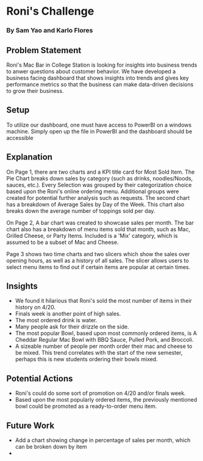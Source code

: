 # Roni's Challenge
### By Sam Yao and Karlo Flores

## Problem Statement
Roni's Mac Bar in College Station is looking for insights into business trends to anwer questions about customer behavior. We have developed a business facing dashboard that shows insights into trends and gives key performance metrics so that the business can make data-driven decisions to grow their business.


## Setup
To utilize our dashboard, one must have access to PowerBI on a windows machine. Simply open up the file in PowerBI and the dashboard should be accessible


## Explanation
On Page 1, there are two charts and a KPI title card for Most Sold Item. The Pie Chart breaks down sales by category (such as drinks, noodles/Noods, sauces, etc.). Every Selection was grouped by their categorization choice based upon the Roni's online ordering menu. Additional groups were created for potential further analysis such as requests. The second chart has a breakdown of Average Sales by Day of the Week. This chart also breaks down the average number of toppings sold per day.

On Page 2, A bar chart was created to showcase sales per month. The bar chart also has a breakdown of menu items sold that month, such as Mac, Grilled Cheese, or Party Items. Included is a 'Mix' category, which is assumed to be a subset of Mac and Cheese.

Page 3 shows two time charts and two slicers which show the sales over opening hours, as well as a history of all sales. The slicer allows users to select menu items to find out if certain items are popular at certain times.


## Insights
- We found it hilarious that Roni's sold the most number of items in their history on 4/20.
- Finals week is another point of high sales.
- The most ordered drink is water.
- Many people ask for their drizzle on the side.
- The most popular Bowl, based upon most commonly ordered items, is A Cheddar Regular Mac Bowl with BBQ Sauce, Pulled Pork, and Broccoli.
- A sizeable number of people per month order their mac and cheese to be mixed. This trend correlates with the start of the new semester, perhaps this is new students ordering their bowls mixed.


## Potential Actions
- Roni's could do some sort of promotion on 4/20 and/or finals week.
- Based upon the most popularly ordered items, the previously mentioned bowl could be promoted as a ready-to-order menu item.

## Future Work
- Add a chart showing change in percentage of sales per month, which can be broken down by item
- 
